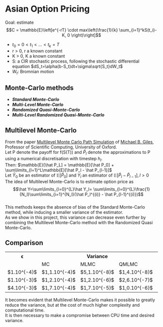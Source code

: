 # Asian Option Pricing
Goal: estimate $$C = \mathbb{E}\left[e^{-rT} \cdot max\left(\frac{1}{k} \sum_{i=1}^kS(t_i)-K, 0 \right)\right]$$
- $t_0 = 0 < t_1 < ... < t_k = T$
- r > 0, r a known constant
- K > 0, K a known constant
- S: a CIR stochastic process, following the stochastic differential equation $dS_t=\alpha(b-S_t)dt+\sigma\sqrt{S_t}dW_t$
- $W_t$: Bromnian motion

## Monte-Carlo methods
- **_Standard Monte-Carlo_**
- **_Multi-Level Monte-Carlo_**
- **_Randomized Quasi-Monte-Carlo_**
- **_Multi-Level Randomized Quasi-Monte-Carlo_**

## Multilevel Monte-Carlo
From the paper [Multilevel Monte Carlo Path Simulation](https://people.maths.ox.ac.uk/gilesm/files/OPRE_2008.pdf) of [Michael B. Giles](https://scholar.google.com/citations?user=Iehle6kAAAAJ&hl=en), Professor of Scientific Computing, University of Oxford. <br />
Let P denote the payoff for f(S(T)) and $\hat P_l$ denote the approximations to P using a numerical discretisation with timestep $h_l$. <br />
Then: $\mathbb{E}[\hat P_L] = \mathbb{E}[\hat P_0] + \sum\limits_{l=1}^L\mathbb{E}[\hat P_l - \hat P_{l-1}]$  <br />
Let $\hat Y_0$ be an estimator of $\mathbb{E}[\hat P_0]$ and $Y_l$ an estimator of $\mathbb{E}[\hat P_l - \hat P_{l-1}], l > 0$ <br />
The idea of Multilevel Monte-Carlo is to estimate option price as 
$$\hat Y=\sum\limits_{l=0}^{L}\hat Y_l= \sum\limits_{l=0}^{L}\frac{1}{N_l}\sum\limits_{i=1}^{N_l}(\hat P_l^{(i)} - \hat P_{l-1}^{(i)})$$ <br />
This methods keeps the absence of bias of the Standard Monte-Carlo method, while inducing a smaller variance of the estimator. <br />
As we show in this project, this variance can decrease even further by combining the Multilevel Monte-Carlo method with the Randomized Quasi Monte-Carlo.

## Comparison
  
<table>
  <tr>
    <th>ϵ</th>
    <th colspan="3">Variance</th>
    <th colspan="3">CPU Time (s)</th>
  </tr>
  <tr>
    <td></td>
    <td>MC</td>
    <td>MLMC</td>
    <td>QMLMC</td>
    <td>MC</td>
    <td>MLMC</td>
    <td>QMLMC</td>
  </tr>
  <tr>
    <td>$1.10^{-4}$</td>
    <td>$1,1.10^{-4}$</td>
    <td>$5,1.10^{-8}$</td>
    <td>$1,4.10^{-8}$</td>
    <td>8,1</td>
    <td>19110,2</td>
    <td>38678,6</td>
  </tr>
  <tr>
    <td>$1.10^{-3}$</td>
    <td>$1,2.10^{-4}$</td>
    <td>$1,2.10^{-6}$</td>
    <td>$2,6.10^{-7}$</td>
    <td>4,9</td>
    <td>16,7</td>
    <td>59,7</td>
  </tr>
  <tr>
    <td>$4.10^{-3}$</td>
    <td>$1,7.10^{-4}$</td>
    <td>$1,7.10^{-5}$</td>
    <td>$1,0.10^{-6}$</td>
    <td>3,9</td>
    <td>6,9</td>
    <td>43,1</td>
  </tr>
</table>

It becomes evident that Multilevel Monte-Carlo makes it possible to greatly reduce the variance, but at the cost of much higher complexity and computational time. <br />
It is then necessary to make a compromise between CPU time and desired variance.







